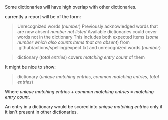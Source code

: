 Some dictionaries will have high overlap with other dictionaries.

currently a report will be of the form:

> Unrecognized words (_number_)
> Previously acknowledged words that are now absent _number not listed_
> Available dictionaries could cover words not in the dictionary
> This includes both expected items (_some number which also counts items that are absent_) from .github/actions/spelling/expect.txt and unrecognized words (_number_)

> dictionary (_total entries_) covers _matching entry count_ of them

It might be nice to show:

> dictionary (_unique matching entries_, _common matching entries_, _total entries_)

Where _unique matching entries_ + _common matching entries_ = _matching entry count_.

An entry in a dictionary would be scored into _unique matching entries_ only if it isn't present in other dictionaries.
